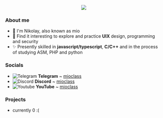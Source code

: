 <p align="center">
  <img src="https://github-readme-stats.vercel.app/api?username=mioclass&show_icons=true&title_color=55629f&icon_color=55629f&bg_color=000000&text_color=e2e2e4&hide_border=true"/>
</p>

### About me
- 🧡 I'm Nikolay, also known as mio
- 🧐 Find it interesting to explore and practice **UIX** design, programming and security
- ✨ Presently skilled in **javascript/typescript**, **C/C++** and in the process of studying ASM, PHP and python

### Socials
- ![Telegram](https://telegram.org/img/favicon-16x16.png) **Telegram** ~ [mioclass](https://t.me/mioclass)
- ![Discord](https://i.imgur.com/p4VEAVF.png) **Discord** ~ [mioclass](https://discord.com/users/964127663570694205)
- ![Youtube](https://www.youtube.com/favicon.ico) **YouTube** ~ [mioclass](https://www.youtube.com/@cocoacommunity)

### Projects
- currently 0 :(
